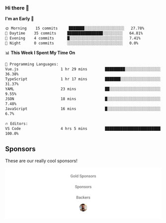 ### Hi there 👋

<!--
**alexanderniebuhr/alexanderniebuhr** is a ✨ _special_ ✨ repository because its `README.md` (this file) appears on your GitHub profile.

Here are some ideas to get you started:

- 🔭 I’m currently working on ...
- 🌱 I’m currently learning ...
- 👯 I’m looking to collaborate on ...
- 🤔 I’m looking for help with ...
- 💬 Ask me about ...
- 📫 How to reach me: ...
- 😄 Pronouns: ...
- ⚡ Fun fact: ...
-->

<!--START_SECTION:waka-->
**I'm an Early 🐤** 

```text
🌞 Morning    15 commits     ███████░░░░░░░░░░░░░░░░░░   27.78% 
🌆 Daytime    35 commits     ████████████████░░░░░░░░░   64.81% 
🌃 Evening    4 commits      █░░░░░░░░░░░░░░░░░░░░░░░░   7.41% 
🌙 Night      0 commits      ░░░░░░░░░░░░░░░░░░░░░░░░░   0.0%

```


📊 **This Week I Spent My Time On** 

```text
💬 Programming Languages: 
Vue.js                   1 hr 29 mins        █████████░░░░░░░░░░░░░░░░   36.38% 
TypeScript               1 hr 17 mins        ███████░░░░░░░░░░░░░░░░░░   31.37% 
YAML                     23 mins             ██░░░░░░░░░░░░░░░░░░░░░░░   9.55% 
JSON                     18 mins             █░░░░░░░░░░░░░░░░░░░░░░░░   7.48% 
JavaScript               16 mins             █░░░░░░░░░░░░░░░░░░░░░░░░   6.7%

🔥 Editors: 
VS Code                  4 hrs 5 mins        █████████████████████████   100.0%

```


<!--END_SECTION:waka-->

## Sponsors

These are our really cool sponsors!

<!-- sponsors -->

<!-- sponsors -->

<p align="center">
  <a href="https://github.com/sponsors/alexanderniebuhr">
    <img src='./sponsors.svg'/>
  </a>
</p>
